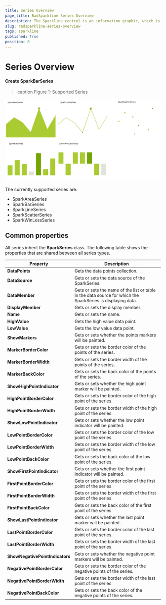 ```yaml
---
title: Series Overview
page_title: RadSparkline Series Overview
description: The Sparkline control is an information graphic, which is characterized by small size, excellent performance
slug: radsparkline-series-overview
tags: sparkline
published: True
position: 0
---
```


# Series Overview

#### Create SparkBarSeries

>caption Figure 1: Supported Series

![](images/series-overview001.png)

The currently supported series are:
* SparkAreaSeries
* SparkBarSeries
* SparkLineSeries
* SparkScatterSeries
* SparkWinLossSeries


## Common properties

All series inherit the __SparkSeries__ class. The following table shows the properties that are shared between all series types.

|__Property__|__Description__|
|---|---|
|__DataPoints__|Gets the data points collection.|
|__DataSource__|Gets or sets the data source of the SparkSeries.|
|__DataMember__|Gets or sets the name of the list or table in the data source for which the SparkSeries is displaying data.|
|__DisplayMember__|Gets or sets the display member.|
|__Name__| Gets or sets the name.|
|__HighValue__|Gets the high value data point.|
|__LowValue__|Gets the low value data point.|
|__ShowMarkers__|Gets or sets whether the points markers will be painted.|
|__MarkerBorderColor__|Gets or sets the border color of the points of the series.|
|__MarkerBorderWidth__| Gets or sets the border width of the points of the series.|
|__MarkerBackColor__|Gets or sets the back color of the points of the series.|
|__ShowHighPointIndicator__|Gets or sets whether the high point marker will be painted.|
|__HighPointBorderColor__|Gets or sets the border color of the high point of the series.|
|__HighPointBorderWidth__|Gets or sets the border width of the high point of the series.|
|__ShowLowPointIndicator__|Gets or sets whether the low point indicator will be painted.|
|__LowPointBorderColor__|Gets or sets the border color of the low point of the series.|
|__LowPointBorderWidth__|Gets or sets the border width of the low point of the series.|
|__LowPointBackColor__| Gets or sets the back color of the low point of the series.|
|__ShowFirstPointIndicator__|Gets or sets whether the first point indicator will be painted.|
|__FirstPointBorderColor__|Gets or sets the border color of the first point of the series.|
|__FirstPointBorderWidth__|Gets or sets the border width of the first point of the series.|
|__FirstPointBackColor__|Gets or sets the back color of the first point of the series.|
|__ShowLastPointIndicator__|Gets or sets whether the last point marker will be painted.|
|__LastPointBorderColor__|Gets or sets the border color of the last point of the series.|
|__LastPointBorderWidth__|Gets or sets the border width of the last point of the series.|
|__ShowNegativePointIndicators__|Gets or sets whether the negative point markers will be painted.|
|__NegativePointBorderColor__|Gets or sets the border color of the negative points of the series.|
|__NegativePointBorderWidth__|Gets or sets the border width of the last point of the series.|
|__NegativePointBackColor__|Gets or sets the back color of the negative points of the series.|


